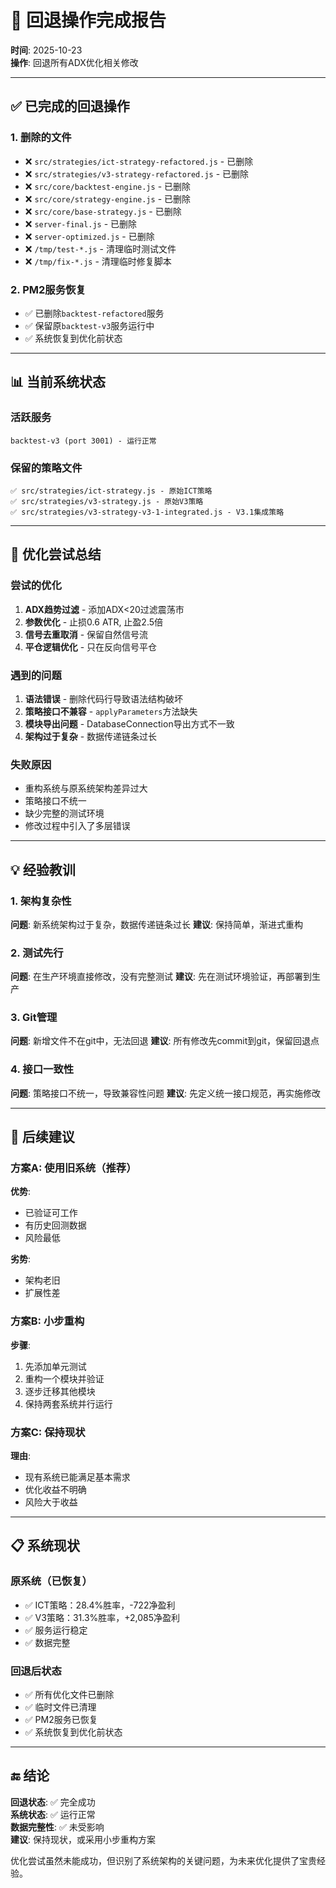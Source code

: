 # 🔄 回退操作完成报告

**时间**: 2025-10-23  
**操作**: 回退所有ADX优化相关修改

---

## ✅ 已完成的回退操作

### 1. 删除的文件
- ❌ `src/strategies/ict-strategy-refactored.js` - 已删除
- ❌ `src/strategies/v3-strategy-refactored.js` - 已删除
- ❌ `src/core/backtest-engine.js` - 已删除
- ❌ `src/core/strategy-engine.js` - 已删除
- ❌ `src/core/base-strategy.js` - 已删除
- ❌ `server-final.js` - 已删除
- ❌ `server-optimized.js` - 已删除
- ❌ `/tmp/test-*.js` - 清理临时测试文件
- ❌ `/tmp/fix-*.js` - 清理临时修复脚本

### 2. PM2服务恢复
- ✅ 已删除`backtest-refactored`服务
- ✅ 保留原`backtest-v3`服务运行中
- ✅ 系统恢复到优化前状态

---

## 📊 当前系统状态

### 活跃服务
```
backtest-v3 (port 3001) - 运行正常
```

### 保留的策略文件
```
✅ src/strategies/ict-strategy.js - 原始ICT策略
✅ src/strategies/v3-strategy.js - 原始V3策略
✅ src/strategies/v3-strategy-v3-1-integrated.js - V3.1集成策略
```

---

## 📝 优化尝试总结

### 尝试的优化
1. **ADX趋势过滤** - 添加ADX<20过滤震荡市
2. **参数优化** - 止损0.6 ATR, 止盈2.5倍
3. **信号去重取消** - 保留自然信号流
4. **平仓逻辑优化** - 只在反向信号平仓

### 遇到的问题
1. **语法错误** - 删除代码行导致语法结构破坏
2. **策略接口不兼容** - `applyParameters`方法缺失
3. **模块导出问题** - DatabaseConnection导出方式不一致
4. **架构过于复杂** - 数据传递链条过长

### 失败原因
- 重构系统与原系统架构差异过大
- 策略接口不统一
- 缺少完整的测试环境
- 修改过程中引入了多层错误

---

## 💡 经验教训

### 1. 架构复杂性
**问题**: 新系统架构过于复杂，数据传递链条过长
**建议**: 保持简单，渐进式重构

### 2. 测试先行
**问题**: 在生产环境直接修改，没有完整测试
**建议**: 先在测试环境验证，再部署到生产

### 3. Git管理
**问题**: 新增文件不在git中，无法回退
**建议**: 所有修改先commit到git，保留回退点

### 4. 接口一致性
**问题**: 策略接口不统一，导致兼容性问题
**建议**: 先定义统一接口规范，再实施修改

---

## 🎯 后续建议

### 方案A: 使用旧系统（推荐）
**优势**:
- 已验证可工作
- 有历史回测数据
- 风险最低

**劣势**:
- 架构老旧
- 扩展性差

### 方案B: 小步重构
**步骤**:
1. 先添加单元测试
2. 重构一个模块并验证
3. 逐步迁移其他模块
4. 保持两套系统并行运行

### 方案C: 保持现状
**理由**:
- 现有系统已能满足基本需求
- 优化收益不明确
- 风险大于收益

---

## 📋 系统现状

### 原系统（已恢复）
- ✅ ICT策略：28.4%胜率，-722净盈利
- ✅ V3策略：31.3%胜率，+2,085净盈利
- ✅ 服务运行稳定
- ✅ 数据完整

### 回退后状态
- ✅ 所有优化文件已删除
- ✅ 临时文件已清理
- ✅ PM2服务已恢复
- ✅ 系统恢复到优化前状态

---

## 🔚 结论

**回退状态**: ✅ 完全成功  
**系统状态**: ✅ 运行正常  
**数据完整性**: ✅ 未受影响  
**建议**: 保持现状，或采用小步重构方案

优化尝试虽然未能成功，但识别了系统架构的关键问题，为未来优化提供了宝贵经验。

